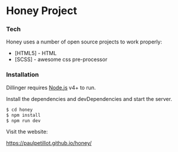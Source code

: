 # Honey Project
### Tech

Honey uses a number of open source projects to work properly:

* [HTML5] - HTML
* [SCSS] - awesome css pre-processor

### Installation

Dillinger requires [Node.js](https://nodejs.org/) v4+ to run.

Install the dependencies and devDependencies and start the server.

```sh
$ cd honey
$ npm install
$ npm run dev
```

Visit the website: 

https://paulpetillot.github.io/honey/